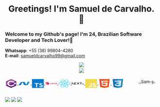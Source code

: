 

<h1 align="center">Greetings! I'm Samuel de Carvalho. 👋</h1>

### Welcome to my Github's page! I'm 24, Brazilian Software Developer and Tech Lover!💖
**Whatsapp**: +55 (38) 99804-4280 <br/>
**E-mail**: samueldcarvalho99@gmail.com

<div align="center">
  <a href="https://github.com/samueldcarvalho">
  <img height="150em" src="https://github-readme-streak-stats.herokuapp.com?user=samueldcarvalho&theme=dark&background=09131B&ring=D8582C&fire=FEE300&hide_border=true"/>
</div>

<div align="center">
  <a href="https://github.com/samueldcarvalho">
  <img height="180em" src="https://github-readme-stats.vercel.app/api/top-langs/?username=samueldcarvalho&layout=compact&langs_count=7&theme=codeSTACKr&border_radius=20"/>
</div>
    
<div style="display: inline_block"><br>
  
  <img align="center" alt="Sam-Csharp" height="30" width="40" src="https://raw.githubusercontent.com/devicons/devicon/master/icons/csharp/csharp-original.svg">
  <img align="center" alt="Sam-Dotnet" height="30" width="40" src="https://github.com/devicons/devicon/blob/master/icons/dot-net/dot-net-original.svg">
  <img align="center" alt="Sam-Ts" height="30" width="40" src="https://raw.githubusercontent.com/devicons/devicon/master/icons/typescript/typescript-plain.svg">
  <img align="center" alt="Sam-Nest" height="30" width="40" src="https://github.com/devicons/devicon/blob/master/icons/nestjs/nestjs-original-wordmark.svg">
  <img align="center" alt="Sam-React" height="30" width="40" src="https://raw.githubusercontent.com/devicons/devicon/master/icons/react/react-original.svg">
  <img align="center" alt="Sam-Next" height="30" width="40" src="https://github.com/devicons/devicon/blob/master/icons/nextjs/nextjs-original-wordmark.svg">
  <img align="center" alt="Sam-Js" height="30" width="40" src="https://raw.githubusercontent.com/devicons/devicon/master/icons/javascript/javascript-plain.svg">
  <img align="center" alt="Sam-HTML" height="30" width="40" src="https://raw.githubusercontent.com/devicons/devicon/master/icons/html5/html5-original.svg">
  <img align="center" alt="Sam-CSS" height="30" width="40" src="https://raw.githubusercontent.com/devicons/devicon/master/icons/css3/css3-original.svg">
  
  <img align="right" alt="Sam-pic" height="120" style="border-radius:50px;" src="https://avatars.githubusercontent.com/u/80074114?v=4">
</div>
  
  ##
 
<div> 
  <a href="https://www.instagram.com/sam.karv" target="_blank"><img src="https://img.shields.io/badge/-Instagram-%23E4405F?style=for-the-badge&logo=instagram&logoColor=white" target="_blank"></a>
  <a href = "mailto:samueldcarvalho99@gmail.com"><img src="https://img.shields.io/badge/-Gmail-%23333?style=for-the-badge&logo=gmail&logoColor=white" target="_blank"></a>
  <a href="https://www.linkedin.com/in/samuel-d-838a11128/" target="_blank"><img src="https://img.shields.io/badge/-LinkedIn-%230077B5?style=for-the-badge&logo=linkedin&logoColor=white" target="_blank"></a> 
</div>
